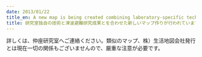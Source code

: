 ```yaml
---
date: 2013/01/22
title_en: A new map is being created combining laboratory-specific technologies and tsunami evacuation research results.
title: 研究室独自の技術と津波避難研究成果とを合わせた新しいマップ作りが行われています。
---
```

詳しくは、仲座研究室へご連絡ください。類似のマップ、株）生活地図会社発行とは現在一切の関係もございませんので、厳重な注意が必要です。
